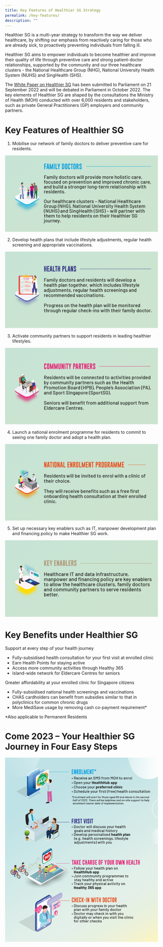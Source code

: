 ```yaml
---
title: Key Features of Healthier SG Strategy
permalink: /key-features/
description: ""
---
```

Healthier SG is a multi-year strategy to transform the way we deliver healthcare, by shifting our emphasis from reactively caring for those who are already sick, to proactively preventing individuals from falling ill.

Healthier SG aims to empower individuals to become healthier and improve their quality of life through preventive care and strong patient-doctor relationships, supported by the community and our three healthcare clusters - the National Healthcare Group (NHG), National University Health System (NUHS) and SingHealth (SHS).

The [White Paper on Healthier SG](/resources/white-paper) has been submitted to Parliament on 21 September 2022 and will be debated in Parliament in October 2022. The key elements of Healthier SG are shaped by the consultations the Ministry of Health (MOH) conducted with over 6,000 residents and stakeholders, such as private General Practitioners (GP) employers and community partners.

# Key Features of Healthier SG 
1. Mobilise our network of family doctors to deliver preventive care for residents.

![](/images/Key%20Features/Family%20Doctors.png)

2. Develop health plans that include lifestyle adjustments, regular health screening and appropriate vaccinations.

![](/images/Key%20Features/Health%20Plans.png)

3. Activate community partners to support residents in leading healthier lifestyles.

![](/images/Key%20Features/Community%20Partners.png)

4. Launch a national enrolment programme for residents to commit to seeing one family doctor and adopt a health plan.

![](/images/Key%20Features/National%20Enrolment%20Programme.png)

5. Set up necessary key enablers such as IT, manpower development plan and financing policy to make Healthier SG work.

![](/images/Key%20Features/Key%20Enablers.png)


# Key Benefits under Healthier SG

Support at every step of your health journey
* Fully-subsidised health consultation for your first visit at enrolled clinic
* Earn Health Points for staying active
* Access more community activities through Healthy 365
* Island-wide network for Eldercare Centres for seniors

Greater affordability at your enrolled clinic for Singapore citizens
* Fully-subsidised national health screenings and vaccinations
* CHAS cardholders can benefit from subsidies similar to that in polyclinics for common chronic drugs 
* More MediSave usage by removing cash co-payment requirement*

*Also applicable to Permanent Residents
# Come 2023 – Your Healthier SG Journey in Four Easy Steps
![](/images/Key%20Features/HSG%20IFG.png)